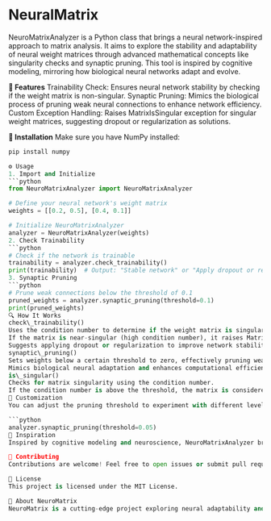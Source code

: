 # NeuralMatrix
NeuroMatrixAnalyzer is a Python class that brings a neural network-inspired approach to matrix analysis. It aims to explore the stability and adaptability of neural weight matrices through advanced mathematical concepts like singularity checks and synaptic pruning. This tool is inspired by cognitive modeling, mirroring how biological neural networks adapt and evolve.

**🚀 Features**
Trainability Check: Ensures neural network stability by checking if the weight matrix is non-singular.
Synaptic Pruning: Mimics the biological process of pruning weak neural connections to enhance network efficiency.
Custom Exception Handling: Raises MatrixIsSingular exception for singular weight matrices, suggesting dropout or regularization as solutions.

**📂 Installation**
Make sure you have NumPy installed:
```python
pip install numpy

⚙️ Usage
1. Import and Initialize
```python
from NeuroMatrixAnalyzer import NeuroMatrixAnalyzer  

# Define your neural network's weight matrix  
weights = [[0.2, 0.5], [0.4, 0.1]]  

# Initialize NeuroMatrixAnalyzer  
analyzer = NeuroMatrixAnalyzer(weights)
2. Check Trainability
```python
# Check if the network is trainable  
trainability = analyzer.check_trainability()  
print(trainability)  # Output: "Stable network" or "Apply dropout or regularization"
3. Synaptic Pruning
```python
# Prune weak connections below the threshold of 0.1  
pruned_weights = analyzer.synaptic_pruning(threshold=0.1)  
print(pruned_weights)
🔍 How It Works
check\_trainability()
Uses the condition number to determine if the weight matrix is singular.
If the matrix is near-singular (high condition number), it raises MatrixIsSingular.
Suggests applying dropout or regularization to improve network stability.
synaptic\_pruning()
Sets weights below a certain threshold to zero, effectively pruning weak connections.
Mimics biological neural adaptation and enhances computational efficiency.
is\_singular()
Checks for matrix singularity using the condition number.
If the condition number is above the threshold, the matrix is considered near-singular.
🔧 Customization
You can adjust the pruning threshold to experiment with different levels of neural connectivity:

```python
analyzer.synaptic_pruning(threshold=0.05)
🧠 Inspiration
Inspired by cognitive modeling and neuroscience, NeuroMatrixAnalyzer bridges the gap between biological neural networks and artificial intelligence. It's ideal for researchers and developers exploring adaptive neural systems.

🔗 Contributing
Contributions are welcome! Feel free to open issues or submit pull requests.

📄 License
This project is licensed under the MIT License.

🤖 About NeuroMatrix
NeuroMatrix is a cutting-edge project exploring neural adaptability and stability. Stay tuned for more neural network-inspired tools!

